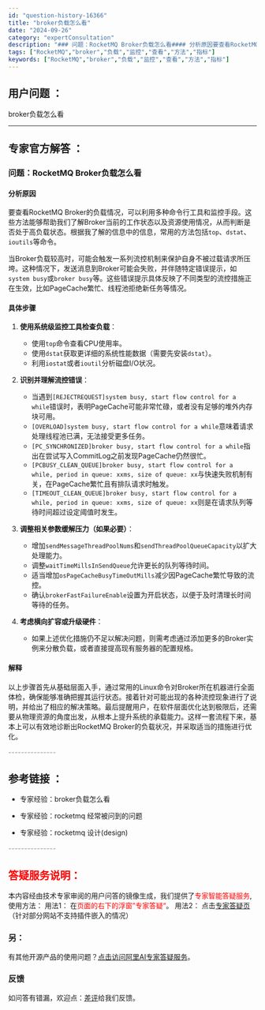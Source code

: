 ```yaml
---
id: "question-history-16366"
title: "broker负载怎么看"
date: "2024-09-26"
category: "expertConsultation"
description: "### 问题：RocketMQ Broker负载怎么看#### 分析原因要查看RocketMQ Broker的负载情况，可以利用多种命令行工具和监控手段。这些方法能够帮助我们了解Broker当前的工作状态以及资源使用情况，从而判断是否处于高负载状态。根据我了解的信息中的信息，常用的方法包括`top`"
tags: ["RocketMQ","broker","负载","监控","查看","方法","指标"]
keywords: ["RocketMQ","broker","负载","监控","查看","方法","指标"]
---
```


## 用户问题 ： 
 broker负载怎么看  

---------------
## 专家官方解答 ：

### 问题：RocketMQ Broker负载怎么看

#### 分析原因
要查看RocketMQ Broker的负载情况，可以利用多种命令行工具和监控手段。这些方法能够帮助我们了解Broker当前的工作状态以及资源使用情况，从而判断是否处于高负载状态。根据我了解的信息中的信息，常用的方法包括`top`、`dstat`、`ioutils`等命令。

当Broker负载较高时，可能会触发一系列流控机制来保护自身不被过载请求所压垮。这种情况下，发送消息到Broker可能会失败，并伴随特定错误提示，如`system busy`或`broker busy`等。这些错误提示具体反映了不同类型的流控措施正在生效，比如PageCache繁忙、线程池拒绝新任务等情况。

#### 具体步骤
1. **使用系统级监控工具检查负载**：
   - 使用`top`命令查看CPU使用率。
   - 使用`dstat`获取更详细的系统性能数据（需要先安装`dstat`）。
   - 利用`iostat`或者`ioutil`分析磁盘I/O状况。

2. **识别并理解流控错误**：
   - 当遇到`[REJECTREQUEST]system busy, start flow control for a while`错误时，表明PageCache可能非常忙碌，或者没有足够的堆外内存块可用。
   - `[OVERLOAD]system busy, start flow control for a while`意味着请求处理线程池已满，无法接受更多任务。
   - `[PC_SYNCHRONIZED]broker busy, start flow control for a while`指出在尝试写入CommitLog之前发现PageCache仍然很忙。
   - `[PCBUSY_CLEAN_QUEUE]broker busy, start flow control for a while, period in queue: xxms, size of queue: xx`与快速失败机制有关，在PageCache繁忙且有排队请求时触发。
   - `[TIMEOUT_CLEAN_QUEUE]broker busy, start flow control for a while, period in queue: xxms, size of queue: xx`则是在请求队列等待时间超过设定阈值时发生。

3. **调整相关参数缓解压力（如果必要）**：
   - 增加`sendMessageThreadPoolNums`和`sendThreadPoolQueueCapacity`以扩大处理能力。
   - 调整`waitTimeMillsInSendQueue`允许更长的队列等待时间。
   - 适当增加`osPageCacheBusyTimeOutMills`减少因PageCache繁忙导致的流控。
   - 确认`brokerFastFailureEnable`设置为开启状态，以便于及时清理长时间等待的任务。

4. **考虑横向扩容或升级硬件**：
   - 如果上述优化措施仍不足以解决问题，则需考虑通过添加更多的Broker实例来分散负载，或者直接提高现有服务器的配置规格。

#### 解释
以上步骤首先从基础层面入手，通过常用的Linux命令对Broker所在机器进行全面体检，确保能够准确把握其运行状态。接着针对可能出现的各种流控现象进行了说明，并给出了相应的解决策略。最后提醒用户，在软件层面优化达到极限后，还需要从物理资源的角度出发，从根本上提升系统的承载能力。这样一套流程下来，基本上可以有效地诊断出RocketMQ Broker的负载状况，并采取适当的措施进行优化。


<font color="#949494">---------------</font> 


## 参考链接 ：

* 专家经验：broker负载怎么看 
 
 * 专家经验：rocketmq  经常被问到的问题 
 
 * 专家经验：rocketmq   设计(design) 


 <font color="#949494">---------------</font> 
 


## <font color="#FF0000">答疑服务说明：</font> 

本内容经由技术专家审阅的用户问答的镜像生成，我们提供了<font color="#FF0000">专家智能答疑服务</font>,使用方法：
用法1： 在<font color="#FF0000">页面的右下的浮窗”专家答疑“</font>。
用法2： 点击[专家答疑页](https://answer.opensource.alibaba.com/docs/intro)（针对部分网站不支持插件嵌入的情况）
### 另：


有其他开源产品的使用问题？[点击访问阿里AI专家答疑服务](https://answer.opensource.alibaba.com/docs/intro)。
### 反馈
如问答有错漏，欢迎点：[差评](https://ai.nacos.io/user/feedbackByEnhancerGradePOJOID?enhancerGradePOJOId=17216)给我们反馈。
